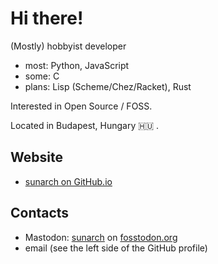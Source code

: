 # Hi there!

(Mostly) hobbyist developer
- most: Python, JavaScript
- some: C
- plans: Lisp (Scheme/Chez/Racket), Rust

Interested in Open Source / FOSS.

Located in Budapest, Hungary 🇭🇺 .

## Website

- [sunarch on GitHub.io](https://sunarch.github.io)

## Contacts

- Mastodon: <a rel="me" href="https://fosstodon.org/@sunarch">sunarch</a> on [fosstodon.org](https://fosstodon.org)
- email (see the left side of the GitHub profile)
